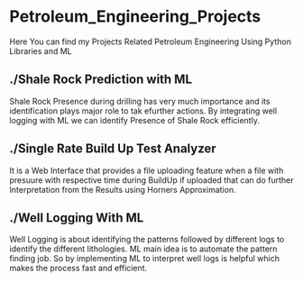 # Petroleum_Engineering_Projects
Here You can find my Projects Related Petroleum Engineering Using Python Libraries and ML


## ./Shale Rock Prediction with ML

Shale Rock Presence during drilling has very much importance and its identification plays major role to tak efurther actions. By integrating well logging with ML we can identify Presence of Shale Rock efficiently.


## ./Single Rate Build Up Test Analyzer

It is a Web Interface that provides a file uploading feature when a file with presuure with respective time during BuildUp if uploaded that can do further Interpretation from the Results using Horners Approximation.


## ./Well Logging With ML

Well Logging is about identifying the patterns followed by different logs to identify the different lithologies. ML main idea is to automate the pattern finding job. So by implementing ML to interpret well logs is helpful which makes the process fast and efficient.
